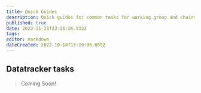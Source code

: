 ```yaml
---
title: Quick Guides
description: Quick guides for common tasks for working group and chairs.
published: true
date: 2022-11-21T22:26:26.512Z
tags: 
editor: markdown
dateCreated: 2022-10-14T13:19:06.055Z
---
```


## Datatracker tasks
> Coming Soon!